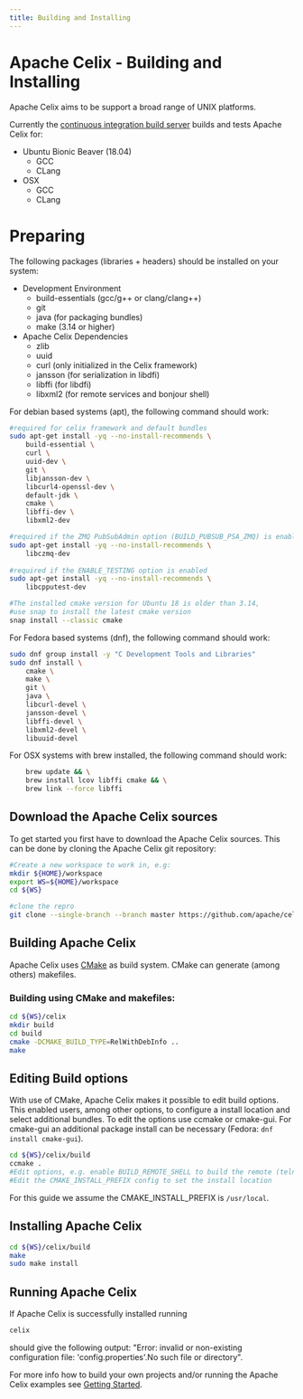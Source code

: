 ```yaml
---
title: Building and Installing
---
```


<!--
Licensed to the Apache Software Foundation (ASF) under one or more
contributor license agreements.  See the NOTICE file distributed with
this work for additional information regarding copyright ownership.
The ASF licenses this file to You under the Apache License, Version 2.0
(the "License"); you may not use this file except in compliance with
the License.  You may obtain a copy of the License at
   
    http://www.apache.org/licenses/LICENSE-2.0

Unless required by applicable law or agreed to in writing, software
distributed under the License is distributed on an "AS IS" BASIS,
WITHOUT WARRANTIES OR CONDITIONS OF ANY KIND, either express or implied.
See the License for the specific language governing permissions and
limitations under the License.
-->

# Apache Celix - Building and Installing
Apache Celix aims to be support a broad range of UNIX platforms.
 
Currently the [continuous integration build server](https://travis-ci.org/apache/celix) builds and tests Apache Celix for:

* Ubuntu Bionic Beaver (18.04)
    * GCC 
    * CLang 
* OSX
    * GCC 
    * CLang 

# Preparing
The following packages (libraries + headers) should be installed on your system:

* Development Environment
    * build-essentials (gcc/g++ or clang/clang++) 
	* git
    * java (for packaging bundles)
	* make (3.14 or higher)
* Apache Celix Dependencies
    * zlib
    * uuid
	* curl (only initialized in the Celix framework)
	* jansson (for serialization in libdfi)
	* libffi (for libdfi)
	* libxml2 (for remote services and bonjour shell)
	

For debian based systems (apt), the following command should work:
```bash
#required for celix framework and default bundles
sudo apt-get install -yq --no-install-recommends \
    build-essential \
    curl \
    uuid-dev \
    git \
    libjansson-dev \
    libcurl4-openssl-dev \
    default-jdk \
    cmake \
    libffi-dev \
    libxml2-dev

#required if the ZMQ PubSubAdmin option (BUILD_PUBSUB_PSA_ZMQ) is enabled
sudo apt-get install -yq --no-install-recommends \
    libczmq-dev 
     
#required if the ENABLE_TESTING option is enabled
sudo apt-get install -yq --no-install-recommends \
    libcpputest-dev

#The installed cmake version for Ubuntu 18 is older than 3.14,
#use snap to install the latest cmake version
snap install --classic cmake
```

For Fedora based systems (dnf), the following command should work:
```bash
sudo dnf group install -y "C Development Tools and Libraries"
sudo dnf install \
    cmake \
    make \
    git \
    java \
    libcurl-devel \
    jansson-devel \
    libffi-devel \
    libxml2-devel \
    libuuid-devel
```

For OSX systems with brew installed, the following command should work:
```bash
    brew update && \
    brew install lcov libffi cmake && \
    brew link --force libffi
```

## Download the Apache Celix sources
To get started you first have to download the Apache Celix sources. This can be done by cloning the Apache Celix git repository:

```bash
#Create a new workspace to work in, e.g:
mkdir ${HOME}/workspace
export WS=${HOME}/workspace
cd ${WS}

#clone the repro
git clone --single-branch --branch master https://github.com/apache/celix.git
```

## Building Apache Celix
Apache Celix uses [CMake](https://cmake.org) as build system. CMake can generate (among others) makefiles. 

### Building using CMake and makefiles:
```bash
cd ${WS}/celix
mkdir build
cd build
cmake -DCMAKE_BUILD_TYPE=RelWithDebInfo .. 
make 
```

## Editing Build options
With use of CMake, Apache Celix makes it possible to edit build options. This enabled users, among other options, to configure a install location and select additional bundles.
To edit the options use ccmake or cmake-gui. For cmake-gui an additional package install can be necessary (Fedora: `dnf install cmake-gui`). 

```bash
cd ${WS}/celix/build
ccmake .
#Edit options, e.g. enable BUILD_REMOTE_SHELL to build the remote (telnet) shell
#Edit the CMAKE_INSTALL_PREFIX config to set the install location
```

For this guide we assume the CMAKE_INSTALL_PREFIX is `/usr/local`.

## Installing Apache Celix

```bash
cd ${WS}/celix/build
make
sudo make install
```

## Running Apache Celix

If Apache Celix is successfully installed running
```bash
celix
```
should give the following output:
"Error: invalid or non-existing configuration file: 'config.properties'.No such file or directory".

For more info how to build your own projects and/or running the Apache Celix examples see [Getting Started](../getting_started/README.md).
